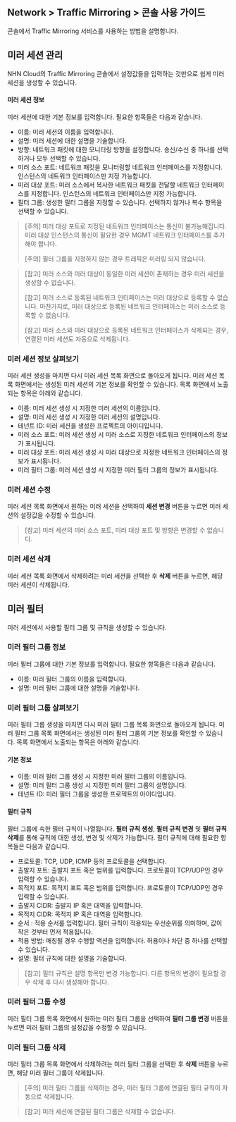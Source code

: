 ## Network > Traffic Mirroring > 콘솔 사용 가이드

콘솔에서 Traffic Mirroring 서비스를 사용하는 방법을 설명합니다.

## 미러 세션 관리

NHN Cloud의 Traffic Mirroring 콘솔에서 설정값들을 입력하는 것만으로 쉽게 미러 세션을 생성할 수 있습니다.

#### 미러 세션 정보
미러 세션에 대한 기본 정보를 입력합니다. 필요한 항목들은 다음과 같습니다.

* 이름: 미러 세션의 이름을 입력합니다.
* 설명: 미러 세션에 대한 설명을 기술합니다.
* 방향: 네트워크 패킷에 대한 모니터링 방향을 설정합니다. 송신/수신 중 하나를 선택하거나 모두 선택할 수 있습니다.
* 미러 소스 포트: 네트워크 패킷을 모니터링할 네트워크 인터페이스를 지정합니다. 인스턴스의 네트워크 인터페이스만 지정 가능합니다.
* 미러 대상 포트: 미러 소스에서 복사한 네트워크 패킷을 전달할 네트워크 인터페이스를 지정합니다. 인스턴스의 네트워크 인터페이스만 지정 가능합니다.
* 필터 그룹: 생성한 필터 그룹을 지정할 수 있습니다. 선택하지 않거나 복수 항목을 선택할 수 있습니다.

> [주의] 미러 대상 포트로 지정된 네트워크 인터페이스는 통신이 불가능해집니다. 미러 대상 인스턴스의 통신이 필요한 경우 MGMT 네트워크 인터페이스를 추가해야 합니다.
>
> [주의] 필터 그룹을 지정하지 않는 경우 트래픽은 미러링 되지 않습니다. 

> [참고] 미러 소스와 미러 대상이 동일한 미러 세션이 존재하는 경우 미러 세션을 생성할 수 없습니다.
>
> [참고] 미러 소스로 등록된 네트워크 인터페이스는 미러 대상으로 등록할 수 없습니다. 마찬가지로, 미러 대상으로 등록된 네트워크 인터페이스는 미러 소스로 등록할 수 없습니다.
>
> [참고] 미러 소스와 미러 대상으로 등록된 네트워크 인터페이스가 삭제되는 경우, 연결된 미러 세션도 자동으로 삭제됩니다.

### 미러 세션 정보 살펴보기
미러 세션 생성을 마치면 다시 미러 세션 목록 화면으로 돌아오게 됩니다. 미러 세션 목록 화면에서는 생성된 미러 세션의 기본 정보를 확인할 수 있습니다. 목록 화면에서 노출되는 항목은 아래와 같습니다.

* 이름: 미러 세션 생성 시 지정한 미러 세션의 이름입니다. 
* 설명: 미러 세션 생성 시 지정한 미러 세션의 설명입니다.
* 테넌트 ID: 미러 세션을 생성한 프로젝트의 아이디입니다.
* 미러 소스 포트: 미러 세션 생성 시 미러 소스로 지정한 네트워크 인터페이스의 정보가 표시됩니다.
* 미러 대상 포트: 미러 세션 생성 시 미러 대상으로 지정한 네트워크 인터페이스의 정보가 표시됩니다.
* 미러 필터 그룹: 미러 세션 생성 시 지정한 미러 필터 그룹의 정보가 표시됩니다.

### 미러 세션 수정
미러 세션 목록 화면에서 원하는 미러 세션을 선택하여 **세션 변경** 버튼을 누르면 미러 세션의 설정값을 수정할 수 있습니다.
> [참고] 미러 세션의 미러 소스 포트, 미러 대상 포트 및 방향은 변경할 수 없습니다.

### 미러 세션 삭제
미러 세션 목록 화면에서 삭제하려는 미러 세션을 선택한 후 **삭제** 버튼을 누르면, 해당 미러 세션이 삭제됩니다.

## 미러 필터
미러 세션에서 사용할 필터 그룹 및 규칙을 생성할 수 있습니다.

### 미러 필터 그룹 정보
미러 필터 그룹에 대한 기본 정보를 입력합니다. 필요한 항목들은 다음과 같습니다.

* 이름: 미러 필터 그룹의 이름을 입력합니다.
* 설명: 미러 필터 그룹에 대한 설명을 기술합니다.

### 미러 필터 그룹 살펴보기
미러 필터 그룹 생성을 마치면 다시 미러 필터 그룹 목록 화면으로 돌아오게 됩니다. 미러 필터 그룹 목록 화면에서는 생성된 미러 필터 그룹의 기본 정보를 확인할 수 있습니다. 목록 화면에서 노출되는 항목은 아래와 같습니다.

#### 기본 정보
* 이름: 미러 필터 그룹 생성 시 지정한 미러 필터 그룹의 이름입니다. 
* 설명: 미러 필터 그룹 생성 시 지정한 미러 필터 그룹의 설명입니다.
* 테넌트 ID: 미러 필터 그룹을 생성한 프로젝트의 아이디입니다.

#### 필터 규칙
필터 그룹에 속한 필터 규칙이 나열됩니다. **필터 규칙 생성**, **필터 규칙 변경** 및 **필터 규칙 삭제**를 통해 규칙에 대한 생성, 변경 및 삭제가 가능합니다.
필터 규칙에 대해 필요한 항목들은 다음과 같습니다.

* 프로토콜: TCP, UDP, ICMP 등의 프로토콜을 선택합니다.
* 출발지 포트: 출발지 포트 혹은 범위를 입력합니다. 프로토콜이 TCP/UDP인 경우 입력할 수 있습니다.
* 목적지 포트: 목적지 포트 혹은 범위를 입력합니다. 프로토콜이 TCP/UDP인 경우 입력할 수 있습니다. 
* 출발지 CIDR: 출발지 IP 혹은 대역을 입력합니다.
* 목적지 CIDR: 목적지 IP 혹은 대역을 입력합니다.
* 순서 : 적용 순서를 입력합니다. 필터 규칙이 적용되는 우선순위를 의미하며, 값이 작은 것부터 먼저 적용됩니다.
* 적용 방법: 매칭될 경우 수행할 액션을 입력합니다. 허용이나 차단 중 하나를 선택할 수 있습니다.
* 설명: 필터 규칙에 대한 설명을 기술합니다.

> [참고] 필터 규칙은 설명 항목만 변경 가능합니다. 다른 항목의 변경이 필요할 경우 삭제 후 다시 생성해야 합니다.


### 미러 필터 그룹 수정
미러 필터 그룹 목록 화면에서 원하는 미러 필터 그룹을 선택하여 **필터 그룹 변경** 버튼을 누르면 미러 필터 그룹의 설정값을 수정할 수 있습니다.

### 미러 필터 그룹 삭제
미러 필터 그룹 목록 화면에서 삭제하려는 미러 필터 그룹을 선택한 후 **삭제** 버튼을 누르면, 해당 미러 필터 그룹이 삭제됩니다.
> [주의] 미러 필터 그룹을 삭제하는 경우, 미러 필터 그룹에 연결된 필터 규칙이 자동으로 삭제됩니다.

> [참고] 미러 세션에 연결된 필터 그룹은 삭제할 수 없습니다.
